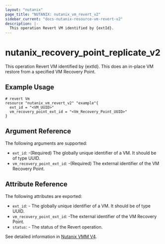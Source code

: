 ```yaml
---
layout: "nutanix"
page_title: "NUTANIX: nutanix_vm_revert_v2"
sidebar_current: "docs-nutanix-resource-vm-revert-v2"
description: |-
  This operation Revert VM identified by {extId}. 
---
```


# nutanix_recovery_point_replicate_v2
This operation Revert VM identified by {extId}. This does an in-place VM restore from a specified VM Recovery Point.
## Example Usage

``` hcl
# revert Vm  
resource "nutanix_vm_revert_v2" "example"{
  ext_id = "<VM_UUID>"
  vm_recovery_point_ext_id = "<Vm_Recovery_Point_UUID>"
}

```


## Argument Reference

The following arguments are supported:

* `ext_id`: -(Required) The globally unique identifier of a VM. It should be of type UUID.
* `vm_recovery_point_ext_id`: -(Required) The external identifier of the VM Recovery Point.


## Attribute Reference

The following attributes are exported:

* `ext_id`: - The globally unique identifier of a VM. It should be of type UUID.
* `vm_recovery_point_ext_id`: -The external identifier of the VM Recovery Point.
* `status`: - The status of the Revert operation.


See detailed information in [Nutanix VMM V4](https://developers.nutanix.com/api-reference?namespace=vmm&version=v4.0).